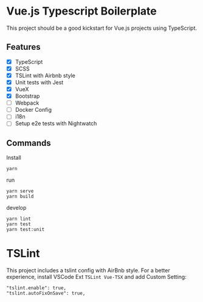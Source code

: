 # Vue.js Typescript Boilerplate

This project should be a good kickstart for Vue.js projects using TypeScript.

## Features

- [x] TypeScript
- [x] SCSS
- [x] TSLint with Airbnb style
- [x] Unit tests with Jest
- [x] VueX
- [x] Bootstrap
- [ ] Webpack
- [ ] Docker Config
- [ ] i18n
- [ ] Setup e2e tests with Nightwatch

## Commands

Install

```
yarn
```

run

```
yarn serve
yarn build
```

develop

```
yarn lint
yarn test
yarn test:unit
```

# TSLint

This project includes a tslint config with AirBnb style. For a better experience, install VSCode Ext `TSLint Vue-TSX` and add Custom Setting:

```
"tslint.enable": true,
"tslint.autoFixOnSave": true,
```
